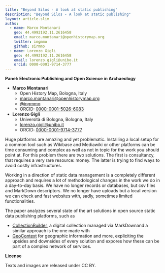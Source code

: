 ```yaml
---
title: "Beyond Silos - A look at static publishing"
description: "Beyond Silos - A look at static publishing"
layout: article-slim
auths:
  - name: Marco Montanari
    geo: 44.4992192,11.2616458
    email: marco.montanari@openhistorymap.org
    twitter: ingmmo
    github: sirmmo
  - name: Lorenzo Gigli
    geo: 44.4992192,11.2616458
    email: lorenzo.gigli@unibo.it
    orcid: 0000-0001-9714-3777
---
```


**Panel: Electronic Publishing and Open Science in Archaeology**

- **Marco Montanari**
  - Open History Map, Bologna, Italy
  - [marco.montanari@openhistorymap.org](mailto:marco.montanari@openhistorymap.org)
  - [@ingmmo](https://twitter.com/ingmmo)
  - ORCID: [0000-0001-5026-6083](https://orcid.org/0000-0001-5026-6083)
- **Lorenzo Gigli**
  - Università di Bologna, Bologna, Italy
  - [lorenzo.gigli@unibo.it](mailto:lorenzo.gigli@unibo.it)
  - ORCID: [0000-0001-9714-3777](https://orcid.org/0000-0001-9714-3777)

Huge platforms are amazing and yet problematic. Installing a local setup for a common tool such as Wikibase and Mediawiki or other platforms can be time consuming and complex as well as not in topic for the work you should point at. For this problem there are two solutions. The first is consultancy, that requires a very rare resource: money. The latter is trying to find ways to avoid costly infrastructures. 

Working in a direction of static data management is a completely different approach and requires a lot of methodological changes in the work we do in a day-to-day basis. We have no longer records or databases, but csv files and MarkDown descriptors. We no longer have uploads but a local version we can check and fast websites with, sadly, sometimes limited functionalities.

The paper analyzes several state of the art solutions in open source static data publishing platforms, such as 
- [CollectionBuilder](https://github.com/CollectionBuilder/collectionbuilder-gh), a digital collection managed via MarkDownand a similar approach is the one made with 
- [GeoContext](https://github.com/openhistorymap/geocontext-front) for geographic information
and more, expliciting the upsides and downsides of every solution and expores how these can be part of a complex network of services. 


**License**

Texts and images are released under CC BY.
